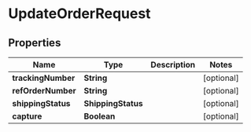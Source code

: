 

# UpdateOrderRequest


## Properties

| Name | Type | Description | Notes |
|------------ | ------------- | ------------- | -------------|
|**trackingNumber** | **String** |  |  [optional] |
|**refOrderNumber** | **String** |  |  [optional] |
|**shippingStatus** | **ShippingStatus** |  |  [optional] |
|**capture** | **Boolean** |  |  [optional] |



